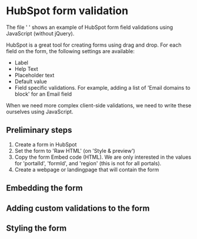 # HubSpot form validation
The file ' ' shows an example of HubSpot form field validations using JavaScript (without jQuery).

HubSpot is a great tool for creating forms using drag and drop. For each field on the form, the following settings are available:
- Label
- Help Text
- Placeholder text
- Default value
- Field specific validations. For example, adding a list of 'Email domains to block' for an Email field

When we need more complex client-side validations, we need to write these ourselves using JavaScript.

## Preliminary steps
1. Create a form in HubSpot
2. Set the form to 'Raw HTML' (on 'Style & preview')
3. Copy the form Embed code (HTML). We are only interested in the values for 'portalId', 'formId', and 'region' (this is not for all portals).
4. Create a webpage or landingpage that will contain the form

## Embedding the form

## Adding custom validations to the form

## Styling the form
